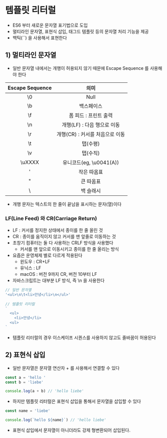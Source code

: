 # 템플릿 리터럴
- ES6 부터 새로운 문자열 표기법으로 도입
- 멀티라인 문자열, 표현식 삽입, 태그드 템플릿 등의 문자열 처리 기능을 제공
- 백틱(``) 을 사용해서 표현한다

## 1) 멀티라인 문자열
- 일반 문자열 내에서는 개행이 허용되지 않기 때문에 Escape Sequence 를 사용해야 한다

| Escape Sequence |          의미          |
|:---------------:|:--------------------:|
|       \0        |         Null         |
|       \b        |        백스페이스         |
|       \f        |    폼 피드 : 프린트 출력     |
|       \n        |  개행(LF) : 다음 행으로 이동  |
|       \r        | 개행(CR) : 커서를 처음으로 이동 |
|       \t        |        탭(수평)         |
|       \v        |        탭(수직)         |
|      \uXXXX      | 유니코드(eg, \u0041(A))  |
|       \'        |        작은 따옴표        |
|       \"        |        큰 따옴표         |
|       \\        |        백 슬래시         |

- 개행 문자는 텍스트의 한 줄이 끝남을 표시하는 문자(열)이다
### LF(Line Feed) 와 CR(Carriage Return)
- LF : 커서를 정지한 상태에서 종이를 한 줄 올린 것
- CR : 종이를 움직이지 않고 커서를 맨 앞줄로 이동하는 것
- 초창기 컴퓨터는 둘 다 사용하는 CRLF 방식을 사용했다
  - 커서를 맨 앞으로 이동시키고 종이를 한 줄 올리는 방식
- 요즘은 운영체제 별로 다르게 적용된다
  - 윈도우 : CR+LF
  - 유닉스 : LF
  - macOS : 버전 9까지 CR, 버전 10부터 LF
- 자바스크립트는 대부분 LF 방식, 즉 \n 을 사용한다

```typescript
// 일반 문자열
'<ul>\n\t<li>안녕</li>\n</ul>'
  
// 템플릿 리터럴
`
  <ul>
    <li>안녕</li>
  <ul>
`
```
- 템플릿 리터럴의 경우 이스케이프 시퀀스를 사용하지 않고도 줄바꿈이 허용된다

## 2) 표현식 삽입
- 일반 문자열은 문자열 연산자 + 를 사용해서 연결할 수 있다
```typescript
const a = 'hello '
const b = 'liebe'

console.log(a + b) // 'hello liebe'
```
- 하지만 템플릿 리터럴은 표현식 삽입을 통해서 문자열을 삽입할 수 있다
```typescript
const name = 'liebe'

console.log(`hello ${name}`) // 'hello liebe'
```
- 표현식 삽입에서 문자열이 아니더라도 강제 형변환되어 삽입된다.

